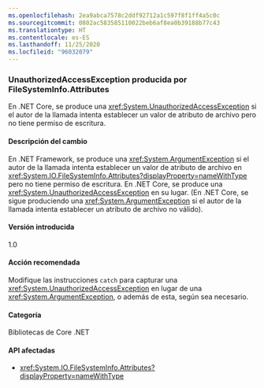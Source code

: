 ```yaml
---
ms.openlocfilehash: 2ea9abca7578c2ddf92712a1c597f8f1ff4a5c0c
ms.sourcegitcommit: 0802ac583585110022beb6af8ea0b39188b77c43
ms.translationtype: HT
ms.contentlocale: es-ES
ms.lasthandoff: 11/25/2020
ms.locfileid: "96032079"
---
```

### <a name="unauthorizedaccessexception-thrown-by-filesysteminfoattributes"></a>UnauthorizedAccessException producida por FileSystemInfo.Attributes

En .NET Core, se produce una <xref:System.UnauthorizedAccessException> si el autor de la llamada intenta establecer un valor de atributo de archivo pero no tiene permiso de escritura.

#### <a name="change-description"></a>Descripción del cambio

En .NET Framework, se produce una <xref:System.ArgumentException> si el autor de la llamada intenta establecer un valor de atributo de archivo en <xref:System.IO.FileSystemInfo.Attributes?displayProperty=nameWithType> pero no tiene permiso de escritura. En .NET Core, se produce una <xref:System.UnauthorizedAccessException> en su lugar. (En .NET Core, se sigue produciendo una <xref:System.ArgumentException> si el autor de la llamada intenta establecer un atributo de archivo no válido).

#### <a name="version-introduced"></a>Versión introducida

1.0

#### <a name="recommended-action"></a>Acción recomendada

Modifique las instrucciones `catch` para capturar una <xref:System.UnauthorizedAccessException> en lugar de una <xref:System.ArgumentException>, o además de esta, según sea necesario.

#### <a name="category"></a>Categoría

Bibliotecas de Core .NET

#### <a name="affected-apis"></a>API afectadas

- <xref:System.IO.FileSystemInfo.Attributes?displayProperty=nameWithType>

<!--

#### Affected APIs

- `P:System.IO.FileSystemInfo.Attributes`

-->
